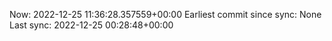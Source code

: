 Now: 2022-12-25 11:36:28.357559+00:00 Earliest commit since sync: None Last sync: 2022-12-25 00:28:48+00:00
